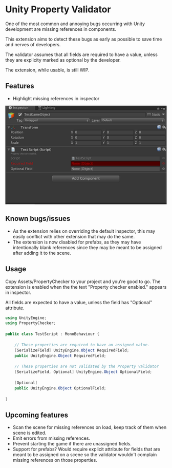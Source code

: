 # Unity Property Validator

One of the most common and annoying bugs occurring with Unity development are missing 
references in components.

This extension aims to detect these bugs as early as possible to save time and nerves of developers.

The validator assumes that all fields are required to have a value, unless they are explicity marked as optional by the developer.

The extension, while usable, is still WIP.

## Features
 - Highlight missing references in inspector

 ![Screenshot of object inspector with validator enabled](./doc/readme_img.png)

## Known bugs/issues
 - As the extension relies on overriding the default inspector, this may easily conflict with other extension that may do the same.
 - The extension is now disabled for prefabs, as they may have intentionally blank references since they may be meant to be assigned after adding it to the scene.
 

## Usage

Copy Assets/PropertyChecker to your project and you're good to go. The extension is enabled when the the text "Property checker enabled." appears in inspector.

All fields are expected to have a value, unless the field has "Optional" attribute.

```C#
using UnityEngine;
using PropertyChecker;

public class TestScript : MonoBehaviour {

    // These properties are required to have an assigned value.
    [SerializeField] UnityEngine.Object RequiredField;
    public UnityEngine.Object RequiredField;

    // These properties are not validated by the Property Validator
    [SerializeField, Optional] UnityEngine.Object OptionalField;

    [Optional] 
    public UnityEngine.Object OptionalField;

}
``` 

## Upcoming features
 - Scan the scene for missing references on load, keep track of them when scene is edited.
 - Emit errors from missing references.
 - Prevent starting the game if there are unassigned fields.
 - Support for prefabs? Would require explicit attribute for fields that are meant to be assigned on a scene so the validator wouldn't complain missing references on those properties.
 
